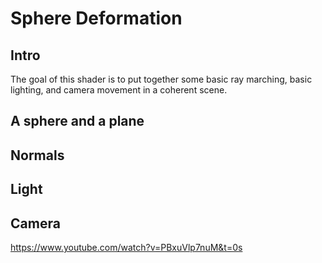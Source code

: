# Sphere Deformation
## Intro
The goal of this shader is to put together some basic ray marching, basic lighting, and camera movement in a coherent scene.
## A sphere and a plane

## Normals

## Light

## Camera
https://www.youtube.com/watch?v=PBxuVlp7nuM&t=0s